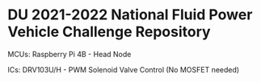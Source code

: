 # DU 2021-2022 National Fluid Power Vehicle Challenge Repository

MCUs:
Raspberry Pi 4B - Head Node

ICs:
DRV103U/H - PWM Solenoid Valve Control (No MOSFET needed)
